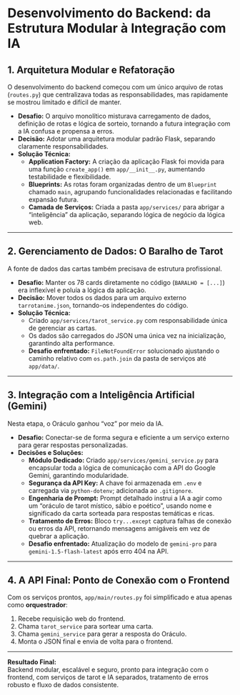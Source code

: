 # Desenvolvimento do Backend: da Estrutura Modular à Integração com IA

## 1. Arquitetura Modular e Refatoração

O desenvolvimento do backend começou com um único arquivo de rotas (`routes.py`) que centralizava todas as responsabilidades, mas rapidamente se mostrou limitado e difícil de manter.

- **Desafio:** O arquivo monolítico misturava carregamento de dados, definição de rotas e lógica de sorteio, tornando a futura integração com a IA confusa e propensa a erros.
- **Decisão:** Adotar uma arquitetura modular padrão Flask, separando claramente responsabilidades.
- **Solução Técnica:**  
  - **Application Factory:** A criação da aplicação Flask foi movida para uma função `create_app()` em `app/__init__.py`, aumentando testabilidade e flexibilidade.  
  - **Blueprints:** As rotas foram organizadas dentro de um `Blueprint` chamado `main`, agrupando funcionalidades relacionadas e facilitando expansão futura.  
  - **Camada de Serviços:** Criada a pasta `app/services/` para abrigar a “inteligência” da aplicação, separando lógica de negócio da lógica web.

---

## 2. Gerenciamento de Dados: O Baralho de Tarot

A fonte de dados das cartas também precisava de estrutura profissional.

- **Desafio:** Manter os 78 cards diretamente no código (`BARALHO = [...]`) era inflexível e poluía a lógica da aplicação.  
- **Decisão:** Mover todos os dados para um arquivo externo `tarrotanime.json`, tornando-os independentes do código.  
- **Solução Técnica:**  
  - Criado `app/services/tarot_service.py` com responsabilidade única de gerenciar as cartas.  
  - Os dados são carregados do JSON uma única vez na inicialização, garantindo alta performance.  
  - **Desafio enfrentado:** `FileNotFoundError` solucionado ajustando o caminho relativo com `os.path.join` da pasta de serviços até `app/data/`.

---

## 3. Integração com a Inteligência Artificial (Gemini)

Nesta etapa, o Oráculo ganhou “voz” por meio da IA.

- **Desafio:** Conectar-se de forma segura e eficiente a um serviço externo para gerar respostas personalizadas.  
- **Decisões e Soluções:**  
  - **Módulo Dedicado:** Criado `app/services/gemini_service.py` para encapsular toda a lógica de comunicação com a API do Google Gemini, garantindo modularidade.  
  - **Segurança da API Key:** A chave foi armazenada em `.env` e carregada via `python-dotenv`; adicionada ao `.gitignore`.  
  - **Engenharia de Prompt:** Prompt detalhado instrui a IA a agir como um “oráculo de tarot místico, sábio e poético”, usando nome e significado da carta sorteada para respostas temáticas e ricas.  
  - **Tratamento de Erros:** Bloco `try...except` captura falhas de conexão ou erros da API, retornando mensagens amigáveis em vez de quebrar a aplicação.  
  - **Desafio enfrentado:** Atualização do modelo de `gemini-pro` para `gemini-1.5-flash-latest` após erro 404 na API.

---

## 4. A API Final: Ponto de Conexão com o Frontend

Com os serviços prontos, `app/main/routes.py` foi simplificado e atua apenas como **orquestrador**:

1. Recebe requisição web do frontend.  
2. Chama `tarot_service` para sortear uma carta.  
3. Chama `gemini_service` para gerar a resposta do Oráculo.  
4. Monta o JSON final e envia de volta para o frontend.

---

**Resultado Final:**  
Backend modular, escalável e seguro, pronto para integração com o frontend, com serviços de tarot e IA separados, tratamento de erros robusto e fluxo de dados consistente.
